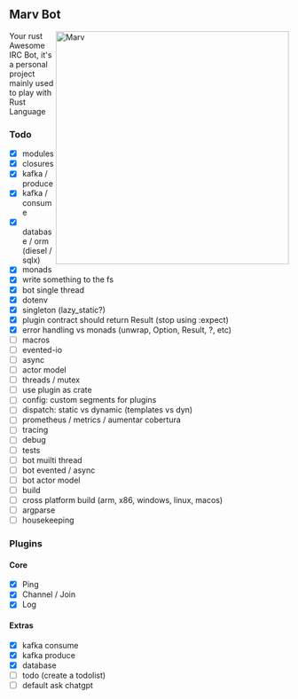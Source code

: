 ## Marv Bot

<img src="https://i.pinimg.com/474x/c4/db/8d/c4db8d7643fcd1319b918397c57cfebc.jpg"
 alt="Marv" title="The man himself" align="right" height="420px" />

Your rust Awesome IRC Bot, it's a personal project mainly used to play with Rust Language

### Todo

- [x] modules
- [x] closures
- [x] kafka / produce
- [x] kafka / consume
- [x] database / orm (diesel / sqlx)
- [x] monads
- [x] write something to the fs
- [x] bot single thread
- [x] dotenv
- [x] singleton (lazy_static?)
- [x] plugin contract should return Result (stop using :expect)
- [x] error handling vs monads (unwrap, Option, Result, ?, etc)
- [ ] macros
- [ ] evented-io
- [ ] async
- [ ] actor model
- [ ] threads / mutex
- [ ] use plugin as crate
- [ ] config: custom segments for plugins
- [ ] dispatch: static vs dynamic (templates vs dyn)
- [ ] prometheus / metrics / aumentar cobertura
- [ ] tracing
- [ ] debug
- [ ] tests
- [ ] bot muilti thread
- [ ] bot evented / async
- [ ] bot actor model
- [ ] build
- [ ] cross platform build (arm, x86, windows, linux, macos)
- [ ] argparse
- [ ] housekeeping

### Plugins

#### Core

- [x] Ping
- [x] Channel / Join
- [x] Log

#### Extras

- [x] kafka consume
- [x] kafka produce
- [x] database
- [ ] todo (create a todolist)
- [ ] default ask chatgpt
